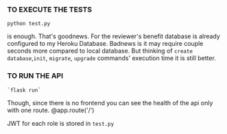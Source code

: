 
### TO EXECUTE THE TESTS
    python test.py

is enough. That's goodnews. For the reviewer's benefit database is already configured to my Heroku Database.
Badnews is it may require couple seconds more compared to local database. But thinking of `create database`,`init`, `migrate`, `upgrade` commands' execution time it is still better. 

### TO RUN THE API
    `flask run`
Though, since there is no frontend you can see the health of the api only with one route. @app.route('/')

JWT for each role is stored in `test.py`

